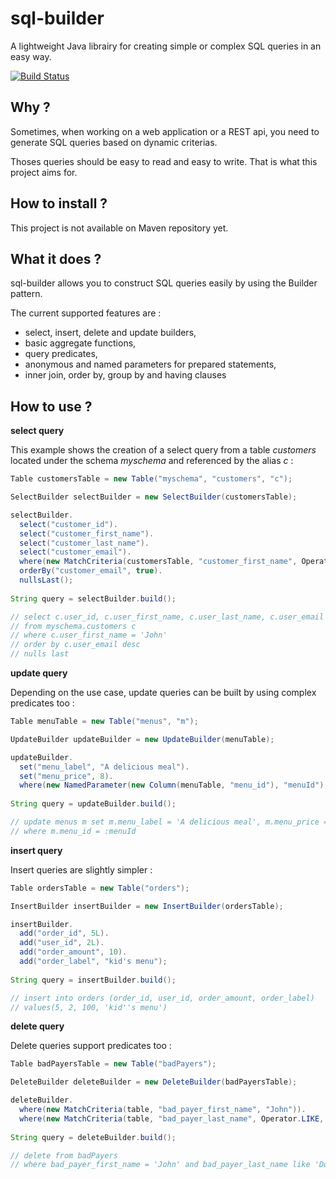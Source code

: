 # sql-builder

A lightweight Java librairy for creating simple or complex SQL queries in an easy way.

[![Build Status](https://travis-ci.org/mredjem/sql-builder.svg?branch=master)](https://travis-ci.org/mredjem/sql-builder)

## Why ?

Sometimes, when working on a web application or a REST api, you need to generate SQL queries based on dynamic criterias.

Thoses queries should be easy to read and easy to write. That is what this project aims for.


## How to install ?

This project is not available on Maven repository yet.


## What it does ?

sql-builder allows you to construct SQL queries easily by using the Builder pattern. 

The current supported features are :

 * select, insert, delete and update builders,
 * basic aggregate functions,
 * query predicates,
 * anonymous and named parameters for prepared statements,
 * inner join, order by, group by and having clauses

## How to use ?

**select query**

This example shows the creation of a select query from a table _customers_ located under the schema _myschema_ and referenced by the alias _c_ :

````java
Table customersTable = new Table("myschema", "customers", "c");

SelectBuilder selectBuilder = new SelectBuilder(customersTable);

selectBuilder.
  select("customer_id").
  select("customer_first_name").
  select("customer_last_name").
  select("customer_email").
  where(new MatchCriteria(customersTable, "customer_first_name", Operator.EQUALS, "John")).
  orderBy("customer_email", true).
  nullsLast();
  
String query = selectBuilder.build();

// select c.user_id, c.user_first_name, c.user_last_name, c.user_email
// from myschema.customers c
// where c.user_first_name = 'John'
// order by c.user_email desc
// nulls last
````

**update query**

Depending on the use case, update queries can be built by using complex predicates too :

````java
Table menuTable = new Table("menus", "m");

UpdateBuilder updateBuilder = new UpdateBuilder(menuTable);

updateBuilder.
  set("menu_label", "A delicious meal").
  set("menu_price", 8).
  where(new NamedParameter(new Column(menuTable, "menu_id"), "menuId");
  
String query = updateBuilder.build();

// update menus m set m.menu_label = 'A delicious meal', m.menu_price = 8
// where m.menu_id = :menuId
````

**insert query**

Insert queries are slightly simpler :

````java
Table ordersTable = new Table("orders");

InsertBuilder insertBuilder = new InsertBuilder(ordersTable);

insertBuilder.
  add("order_id", 5L).
  add("user_id", 2L).
  add("order_amount", 10).
  add("order_label", "kid's menu");
  
String query = insertBuilder.build();

// insert into orders (order_id, user_id, order_amount, order_label)
// values(5, 2, 100, 'kid''s menu')
````

**delete query**

Delete queries support predicates too :

````java
Table badPayersTable = new Table("badPayers");

DeleteBuilder deleteBuilder = new DeleteBuilder(badPayersTable);

deleteBuilder.
  where(new MatchCriteria(table, "bad_payer_first_name", "John")).
  where(new MatchCriteria(table, "bad_payer_last_name", Operator.LIKE, "Do?"));
  
String query = deleteBuilder.build();

// delete from badPayers
// where bad_payer_first_name = 'John' and bad_payer_last_name like 'Do?'
````
